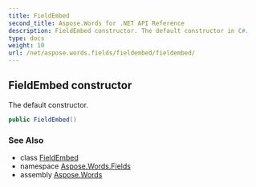 ```yaml
---
title: FieldEmbed
second_title: Aspose.Words for .NET API Reference
description: FieldEmbed constructor. The default constructor in C#.
type: docs
weight: 10
url: /net/aspose.words.fields/fieldembed/fieldembed/
---
```

## FieldEmbed constructor

The default constructor.

```csharp
public FieldEmbed()
```

### See Also

* class [FieldEmbed](../)
* namespace [Aspose.Words.Fields](../../fieldembed/)
* assembly [Aspose.Words](../../../)
